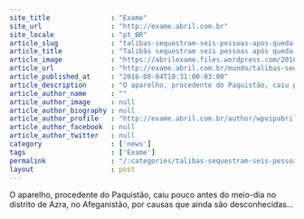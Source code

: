 ```yaml
---
site_title               : "Exame"
site_url                 : "http://exame.abril.com.br"
site_locale              : "pt_BR"
article_slug             : "talibas-sequestram-seis-pessoas-apos-queda-de-helicoptero"
article_title            : "Talibãs sequestram seis pessoas após queda de helicóptero"
article_image            : "https://abrilexame.files.wordpress.com/2016/09/size_960_16_9_rebeldes-taliba.jpg?quality=70&strip=all&w=960"
article_url              : "http://exame.abril.com.br/mundo/talibas-sequestram-seis-pessoas-apos-queda-de-helicoptero/"
article_published_at     : "2016-08-04T10:31:00-03:00"
article_description      : "O aparelho, procedente do Paquistão, caiu pouco antes do meio-dia no distrito de Azra, no Afeganistão, por causas que ainda são desconhecidas..."
article_author_name      : ""
article_author_image     : null
article_author_biography : null
article_author_profile   : "http://exame.abril.com.br/author/wpvipabril/"
article_author_facebook  : null
article_author_twitter   : null
category                 : ['news']
tags                     : ['Exame']
permalink                : "/:categories/talibas-sequestram-seis-pessoas-apos-queda-de-helicoptero/"
layout                   : post
---
```


O aparelho, procedente do Paquistão, caiu pouco antes do meio-dia no distrito de Azra, no Afeganistão, por causas que ainda são desconhecidas...
